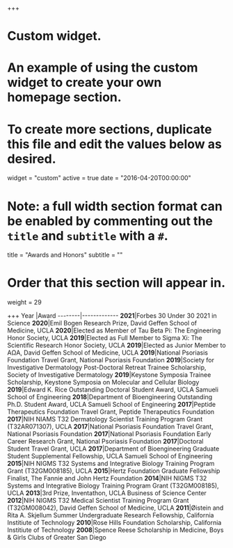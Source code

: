 +++
# Custom widget.
# An example of using the custom widget to create your own homepage section.
# To create more sections, duplicate this file and edit the values below as desired.
widget = "custom"
active = true
date = "2016-04-20T00:00:00"

# Note: a full width section format can be enabled by commenting out the `title` and `subtitle` with a `#`.
title = "Awards and Honors"
subtitle = ""

# Order that this section will appear in.
weight = 29

+++
Year	|Award
--------|-------------
**2021**|Forbes 30 Under 30 2021 in Science
**2020**|Emil Bogen Research Prize, David Geffen School of Medicine, UCLA
**2020**|Elected as Member of Tau Beta Pi: The Engineering Honor Society, UCLA
**2019**|Elected as Full Member to Sigma Xi: The Scientific Research Honor Society, UCLA
**2019**|Elected as Junior Member to AΩA, David Geffen School of Medicine, UCLA
**2019**|National Psoriasis Foundation Travel Grant, National Psoriasis Foundation
**2019**|Society for Investigative Dermatology Post-Doctoral Retreat Trainee Scholarship, Society of Investigative Dermatology
**2019**|Keystone Symposia Trainee Scholarship, Keystone Symposia on Molecular and Cellular Biology
**2019**|Edward K. Rice Outstanding Doctoral Student Award, UCLA Samueli School of Engineering
**2018**|Department of Bioengineering Outstanding Ph.D. Student Award, UCLA Samueli School of Engineering
**2017**|Peptide Therapeutics Foundation Travel Grant, Peptide Therapeutics Foundation
**2017**|NIH NIAMS T32 Dermatology Scientist Training Program Grant (T32AR071307), UCLA
**2017**|National Psoriasis Foundation Travel Grant, National Psoriasis Foundation
**2017**|National Psoriasis Foundation Early Career Research Grant, National Psoriasis Foundation
**2017**|Doctoral Student Travel Grant, UCLA
**2017**|Department of Bioengineering Graduate Student Supplemental Fellowship, UCLA Samueli School of Engineering
**2015**|NIH NIGMS T32 Systems and Integrative Biology Training Program Grant (T32GM008185), UCLA
**2015**|Hertz Foundation Graduate Fellowship Finalist, The Fannie and John Hertz Foundation
**2014**|NIH NIGMS T32 Systems and Integrative Biology Training Program Grant (T32GM008185), UCLA
**2013**|3rd Prize, Inventathon, UCLA Business of Science Center
**2012**|NIH NIGMS T32 Medical Scientist Training Program Grant (T32GM008042), David Geffen School of Medicine, UCLA
**2011**|Øistein and Rita A. Skjellum Summer Undergraduate Research Fellowship, California Institiute of Technology
**2010**|Rose Hills Foundation Scholarship, California Institiute of Technology
**2008**|Spence Reese Scholarship in Medicine, Boys & Girls Clubs of Greater San Diego
